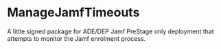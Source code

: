 # ManageJamfTimeouts
A little signed package for ADE/DEP Jamf PreStage only deployment that attempts to monitor the Jamf enrolment process.
